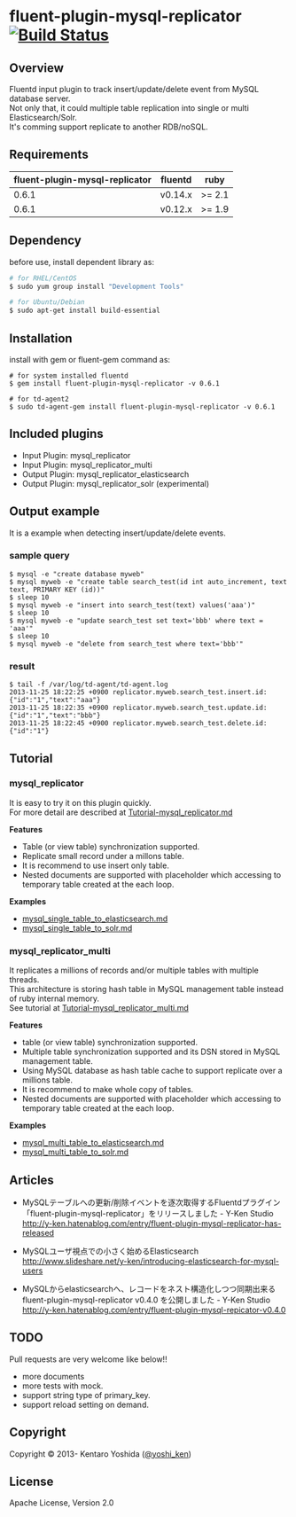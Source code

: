 # fluent-plugin-mysql-replicator [![Build Status](https://travis-ci.org/y-ken/fluent-plugin-mysql-replicator.png?branch=master)](https://travis-ci.org/y-ken/fluent-plugin-mysql-replicator)

## Overview

Fluentd input plugin to track insert/update/delete event from MySQL database server.  
Not only that, it could multiple table replication into single or multi Elasticsearch/Solr.  
It's comming support replicate to another RDB/noSQL.

## Requirements

| fluent-plugin-mysql-replicator | fluentd    | ruby   |
|--------------------|------------|--------|
|  0.6.1            | v0.14.x | >= 2.1 |
|  0.6.1            | v0.12.x | >= 1.9 |

## Dependency

before use, install dependent library as:

```bash
# for RHEL/CentOS
$ sudo yum group install "Development Tools"

# for Ubuntu/Debian
$ sudo apt-get install build-essential
```

## Installation

install with gem or fluent-gem command as:

`````
# for system installed fluentd
$ gem install fluent-plugin-mysql-replicator -v 0.6.1

# for td-agent2
$ sudo td-agent-gem install fluent-plugin-mysql-replicator -v 0.6.1
`````

## Included plugins

* Input Plugin: mysql_replicator
* Input Plugin: mysql_replicator_multi
* Output Plugin: mysql_replicator_elasticsearch
* Output Plugin: mysql_replicator_solr (experimental)

## Output example

It is a example when detecting insert/update/delete events.

### sample query

`````
$ mysql -e "create database myweb"
$ mysql myweb -e "create table search_test(id int auto_increment, text text, PRIMARY KEY (id))"
$ sleep 10
$ mysql myweb -e "insert into search_test(text) values('aaa')"
$ sleep 10
$ mysql myweb -e "update search_test set text='bbb' where text = 'aaa'"
$ sleep 10
$ mysql myweb -e "delete from search_test where text='bbb'"
`````

### result

`````
$ tail -f /var/log/td-agent/td-agent.log
2013-11-25 18:22:25 +0900 replicator.myweb.search_test.insert.id: {"id":"1","text":"aaa"}
2013-11-25 18:22:35 +0900 replicator.myweb.search_test.update.id: {"id":"1","text":"bbb"}
2013-11-25 18:22:45 +0900 replicator.myweb.search_test.delete.id: {"id":"1"}
`````

## Tutorial

### mysql_replicator

It is easy to try it on this plugin quickly.  
For more detail are described at [Tutorial-mysql_replicator.md](https://github.com/y-ken/fluent-plugin-mysql-replicator/blob/master/Tutorial-mysql_replicator.md)

**Features**

* Table (or view table) synchronization supported.
* Replicate small record under a millons table.
* It is recommend to use insert only table.
* Nested documents are supported with placeholder which accessing to temporary table created at the each loop.

**Examples**

* [mysql_single_table_to_elasticsearch.md](https://github.com/y-ken/fluent-plugin-mysql-replicator/blob/master/example/mysql_single_table_to_elasticsearch.md)
* [mysql_single_table_to_solr.md](https://github.com/y-ken/fluent-plugin-mysql-replicator/blob/master/example/mysql_single_table_to_solr.md)

### mysql_replicator_multi

It replicates a millions of records and/or multiple tables with multiple threads.  
This architecture is storing hash table in MySQL management table instead of ruby internal memory.  
See tutorial at [Tutorial-mysql_replicator_multi.md](https://github.com/y-ken/fluent-plugin-mysql-replicator/blob/master/Tutorial-mysql_replicator_multi.md)

**Features**

* table (or view table) synchronization supported.
* Multiple table synchronization supported and its DSN stored in MySQL management table.
* Using MySQL database as hash table cache to support replicate over a millions table.
* It is recommend to make whole copy of tables.
* Nested documents are supported with placeholder which accessing to temporary table created at the each loop.

**Examples**

* [mysql_multi_table_to_elasticsearch.md](https://github.com/y-ken/fluent-plugin-mysql-replicator/blob/master/example/mysql_multi_table_to_elasticsearch.md)
* [mysql_multi_table_to_solr.md](https://github.com/y-ken/fluent-plugin-mysql-replicator/blob/master/example/mysql_multi_table_to_solr.md)

## Articles

* MySQLテーブルへの更新/削除イベントを逐次取得するFluentdプラグイン「fluent-plugin-mysql-replicator」をリリースしました - Y-Ken Studio<br />
http://y-ken.hatenablog.com/entry/fluent-plugin-mysql-replicator-has-released

* MySQLユーザ視点での小さく始めるElasticsearch<br />
http://www.slideshare.net/y-ken/introducing-elasticsearch-for-mysql-users

* MySQLからelasticsearchへ、レコードをネスト構造化しつつ同期出来る fluent-plugin-mysql-replicator v0.4.0 を公開しました - Y-Ken Studio<br />
http://y-ken.hatenablog.com/entry/fluent-plugin-mysql-repicator-v0.4.0

## TODO

Pull requests are very welcome like below!!

* more documents
* more tests with mock.
* support string type of primary_key.
* support reload setting on demand.

## Copyright

Copyright © 2013- Kentaro Yoshida ([@yoshi_ken](https://twitter.com/yoshi_ken))

## License

Apache License, Version 2.0
